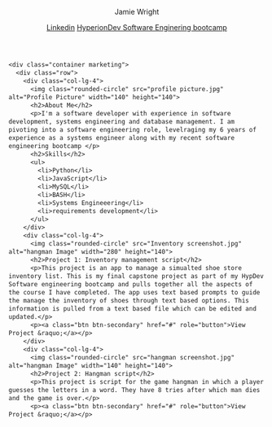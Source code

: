 <html>
  <head>
    <title>Jamie Wright - Software Developer Portfolio</title>
    <link rel="stylesheet" href="https://primer.github.io/css/global.css">
    <link rel="stylesheet" href="https://primer.github.io/css/marketing.css">
    <link rel="stylesheet" href="styles.css">
    <link rel="preconnect" href="https://fonts.googleapis.com">
    <link rel="preconnect" href="https://fonts.gstatic.com" crossorigin>
    <link href="https://fonts.googleapis.com/css2?family=Roboto:wght@300&display=swap" rel="stylesheet">
  </head>
  <body>
    <header class="d-flex flex-column flex-md-row align-items-center p-3 px-md-4 mb-3 bg-white border-bottom shadow-sm">
      <p class="h5 my-0 me-md-auto fw-normal">Jamie Wright</p>
      <nav class="my-2 my-md-0 me-md-3">
        <a href="https://www.linkedin.com/in/jamie-wright-17a81159/" class="p-2 text-dark">Linkedin</a>
        <a class="p-2 text-dark" href="https://www.hyperiondev.com/portfolio/100467/">HyperionDev Software Enginering bootcamp</a>
      </nav>
    </header>

    <div class="container marketing">
      <div class="row">
        <div class="col-lg-4">
          <img class="rounded-circle" src="profile picture.jpg" alt="Profile Picture" width="140" height="140">
          <h2>About Me</h2>
          <p>I'm a software developer with experience in software development, systems engineering and database management. I am pivoting into a software engineering role, levelraging my 6 years of experience as a systems engineer along with my recent software engineering bootcamp </p>
          <h2>Skills</h2>
          <ul>
            <li>Python</li>
            <li>JavaScript</li>
            <li>MySQL</li>
            <li>BASH</li>
            <li>Systems Engineeering</li>
            <li>requirements development</li>
          </ul>
        </div>
        <div class="col-lg-4">
          <img class="rounded-circle" src="Inventory screenshot.jpg" alt="hangman Image" width="280" height="140">
          <h2>Project 1: Inventory management script</h2>
          <p>This project is an app to manage a simualted shoe store inventory list. This is my final capstone project as part of my HypDev Software engineering bootcamp and pulls together all the aspects of the course I have completed. The app uses text based prompts to guide the manage the inventory of shoes through text based options. This information is pulled from a text based file which can be edited and updated.</p>
          <p><a class="btn btn-secondary" href="#" role="button">View Project &raquo;</a></p>
        </div>
        <div class="col-lg-4">
          <img class="rounded-circle" src="hangman screenshot.jpg" alt="hangman Image" width="140" height="140">
          <h2>Project 2: Hangman script</h2>
          <p>This project is script for the game hangman in which a player guesses the letters in a word. They have 8 tries after which man dies and the game is over.</p>
          <p><a class="btn btn-secondary" href="#" role="button">View Project &raquo;</a></p>
